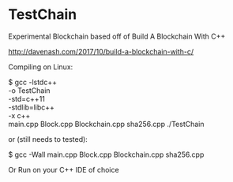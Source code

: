 # TestChain
Experimental Blockchain
based off of Build A Blockchain With C++

http://davenash.com/2017/10/build-a-blockchain-with-c/

Compiling on Linux:

$ gcc -lstdc++ \
    -o TestChain \
    -std=c++11 \
    -stdlib=libc++ \
    -x c++ \
    main.cpp Block.cpp Blockchain.cpp sha256.cpp
./TestChain

or (still needs to tested):

$ gcc -Wall main.cpp Block.cpp Blockchain.cpp sha256.cpp

Or Run on your C++ IDE of choice
